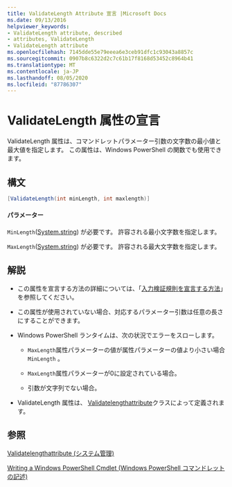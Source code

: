 ```yaml
---
title: ValidateLength Attribute 宣言 |Microsoft Docs
ms.date: 09/13/2016
helpviewer_keywords:
- ValidateLength attribute, described
- attributes, ValidateLength
- ValidateLength attribute
ms.openlocfilehash: 7145dde55e79eeea6e3ceb91dfc1c93043a8857c
ms.sourcegitcommit: 0907b8c6322d2c7c61b17f8168d53452c8964b41
ms.translationtype: MT
ms.contentlocale: ja-JP
ms.lasthandoff: 08/05/2020
ms.locfileid: "87786307"
---
```

# <a name="validatelength-attribute-declaration"></a>ValidateLength 属性の宣言

ValidateLength 属性は、コマンドレットパラメーター引数の文字数の最小値と最大値を指定します。 この属性は、Windows PowerShell の関数でも使用できます。

## <a name="syntax"></a>構文

```csharp
[ValidateLength(int minLength, int maxlength)]
```

#### <a name="parameters"></a>パラメーター

`MinLength`([System.string](/dotnet/api/System.Int32)) が必要です。 許容される最小文字数を指定します。

`MaxLength`([System.string](/dotnet/api/System.Int32)) が必要です。 許容される最大文字数を指定します。

## <a name="remarks"></a>解説

- この属性を宣言する方法の詳細については、「[入力検証規則を宣言する方法](./how-to-validate-parameter-input.md)」を参照してください。

- この属性が使用されていない場合、対応するパラメーター引数は任意の長さにすることができます。

- Windows PowerShell ランタイムは、次の状況でエラーをスローします。

  - `MaxLength`属性パラメーターの値が属性パラメーターの値より小さい場合 `MinLength` 。

  - `MaxLength`属性パラメーターが0に設定されている場合。

  - 引数が文字列でない場合。

- ValidateLength 属性は、 [Validatelengthattribute](/dotnet/api/System.Management.Automation.ValidateLengthAttribute)クラスによって定義されます。

## <a name="see-also"></a>参照

[Validatelengthattribute (システム管理)](/dotnet/api/System.Management.Automation.ValidateLengthAttribute)

[Writing a Windows PowerShell Cmdlet (Windows PowerShell コマンドレットの記述)](./writing-a-windows-powershell-cmdlet.md)
